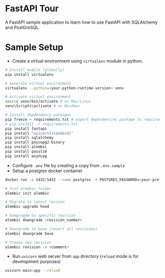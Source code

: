 # FastAPI Tour

A FastAPI sample application to learn how to use FastAPI with SQLAlchemy and PostGreSQL.

# Sample Setup

- Create a virtual environment using `virtualenv` module in python.

```bash
# Install module (globally)
pip install virtualenv

# Generate virtual environment
virtualenv --python=<your-python-runtime-version> venv

# Activate virtual environment
source venv/bin/activate # on Mac/Linux
venv\Scripts\activate # on Windows

# Install depdendency packages
pip freeze > requirements.txt # export dependencies package to requirements file
# pip install -r requirements.txt
pip install fastapi
pip install "uvicorn[standard]"
pip install sqlalchemy
pip install psycopg2-binary
pip install alembic
pip install passlib
pip install asyncpg
```

- Configure `.env` file by creating a copy from `.env.sample`
- Setup a postgres docker container

```bash
docker run -p 5432:5432 --name postgres -e POSTGRES_PASSWORD=<your-preferred-one> -d postgres:14

# Init alembic folder
alembic init alembic

# Migrate to latest revison
alembic upgrade head

# Dowgragde to specific revision
alembic downgrade <revision_number>

# Downgrade to base (revert all revisions)
alembic downgrade base

# Create new revision
alembic revision -m <comment>
```

- Run `uvicorn` web server from `app` directory (`reload` mode is for development purposes)

```bash
uvicorn main:app --reload
```
